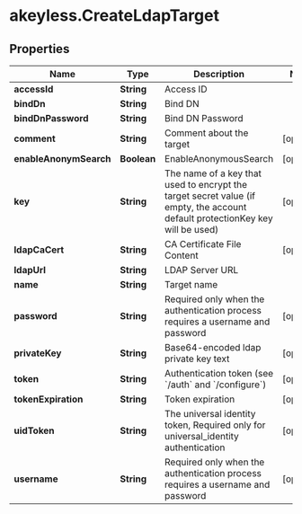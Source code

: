 # akeyless.CreateLdapTarget

## Properties

Name | Type | Description | Notes
------------ | ------------- | ------------- | -------------
**accessId** | **String** | Access ID | 
**bindDn** | **String** | Bind DN | 
**bindDnPassword** | **String** | Bind DN Password | 
**comment** | **String** | Comment about the target | [optional] 
**enableAnonymSearch** | **Boolean** | EnableAnonymousSearch | [optional] 
**key** | **String** | The name of a key that used to encrypt the target secret value (if empty, the account default protectionKey key will be used) | [optional] 
**ldapCaCert** | **String** | CA Certificate File Content | [optional] 
**ldapUrl** | **String** | LDAP Server URL | 
**name** | **String** | Target name | 
**password** | **String** | Required only when the authentication process requires a username and password | [optional] 
**privateKey** | **String** | Base64-encoded ldap private key text | [optional] 
**token** | **String** | Authentication token (see &#x60;/auth&#x60; and &#x60;/configure&#x60;) | [optional] 
**tokenExpiration** | **String** | Token expiration | [optional] 
**uidToken** | **String** | The universal identity token, Required only for universal_identity authentication | [optional] 
**username** | **String** | Required only when the authentication process requires a username and password | [optional] 


